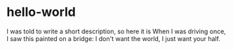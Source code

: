 # hello-world
I was told to write a short description, so here it is
When I was driving once, I saw this painted on a bridge: I don't want the world, I just want your half.
